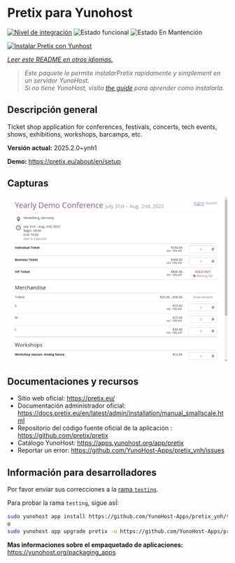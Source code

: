 <!--
Este archivo README esta generado automaticamente<https://github.com/YunoHost/apps/tree/master/tools/readme_generator>
No se debe editar a mano.
-->

# Pretix para Yunohost

[![Nivel de integración](https://apps.yunohost.org/badge/integration/pretix)](https://ci-apps.yunohost.org/ci/apps/pretix/)
![Estado funcional](https://apps.yunohost.org/badge/state/pretix)
![Estado En Mantención](https://apps.yunohost.org/badge/maintained/pretix)

[![Instalar Pretix con Yunhost](https://install-app.yunohost.org/install-with-yunohost.svg)](https://install-app.yunohost.org/?app=pretix)

*[Leer este README en otros idiomas.](./ALL_README.md)*

> *Este paquete le permite instalarPretix rapidamente y simplement en un servidor YunoHost.*  
> *Si no tiene YunoHost, visita [the guide](https://yunohost.org/install) para aprender como instalarla.*

## Descripción general

Ticket shop application for conferences, festivals, concerts, tech events, shows, exhibitions, workshops, barcamps, etc.

**Versión actual:** 2025.2.0~ynh1

**Demo:** <https://pretix.eu/about/en/setup>

## Capturas

![Captura de Pretix](./doc/screenshots/screenshot.png)

## Documentaciones y recursos

- Sitio web oficial: <https://pretix.eu/>
- Documentación administrador oficial: <https://docs.pretix.eu/en/latest/admin/installation/manual_smallscale.html>
- Repositorio del código fuente oficial de la aplicación : <https://github.com/pretix/pretix>
- Catálogo YunoHost: <https://apps.yunohost.org/app/pretix>
- Reportar un error: <https://github.com/YunoHost-Apps/pretix_ynh/issues>

## Información para desarrolladores

Por favor enviar sus correcciones a la [rama `testing`](https://github.com/YunoHost-Apps/pretix_ynh/tree/testing).

Para probar la rama `testing`, sigue asÍ:

```bash
sudo yunohost app install https://github.com/YunoHost-Apps/pretix_ynh/tree/testing --debug
o
sudo yunohost app upgrade pretix -u https://github.com/YunoHost-Apps/pretix_ynh/tree/testing --debug
```

**Mas informaciones sobre el empaquetado de aplicaciones:** <https://yunohost.org/packaging_apps>
